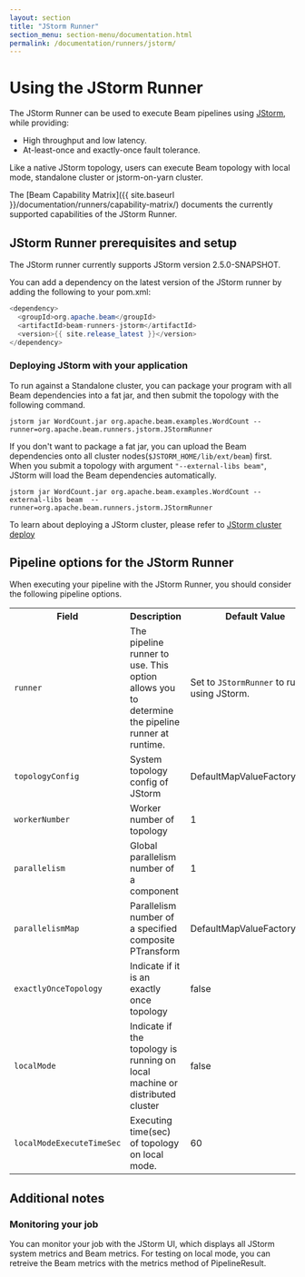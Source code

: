 ```yaml
---
layout: section
title: "JStorm Runner"
section_menu: section-menu/documentation.html
permalink: /documentation/runners/jstorm/
---
```

<!--
Licensed under the Apache License, Version 2.0 (the "License");
you may not use this file except in compliance with the License.
You may obtain a copy of the License at

http://www.apache.org/licenses/LICENSE-2.0

Unless required by applicable law or agreed to in writing, software
distributed under the License is distributed on an "AS IS" BASIS,
WITHOUT WARRANTIES OR CONDITIONS OF ANY KIND, either express or implied.
See the License for the specific language governing permissions and
limitations under the License.
-->
# Using the JStorm Runner

The JStorm Runner can be used to execute Beam pipelines using [JStorm](http://jstorm.io/), while providing:

* High throughput and low latency.
* At-least-once and exactly-once fault tolerance.

Like a native JStorm topology, users can execute Beam topology with local mode, standalone cluster or jstorm-on-yarn cluster.

The [Beam Capability Matrix]({{ site.baseurl }}/documentation/runners/capability-matrix/) documents the currently supported capabilities of the JStorm Runner.

## JStorm Runner prerequisites and setup

The JStorm runner currently supports JStorm version 2.5.0-SNAPSHOT.

You can add a dependency on the latest version of the JStorm runner by adding the following to your pom.xml:
```java
<dependency>
  <groupId>org.apache.beam</groupId>
  <artifactId>beam-runners-jstorm</artifactId>
  <version>{{ site.release_latest }}</version>
</dependency>
```

### Deploying JStorm with your application

To run against a Standalone cluster, you can package your program with all Beam dependencies into a fat jar, and then submit the topology with the following command.
```
jstorm jar WordCount.jar org.apache.beam.examples.WordCount --runner=org.apache.beam.runners.jstorm.JStormRunner
```

If you don't want to package a fat jar, you can upload the Beam dependencies onto all cluster nodes(`$JSTORM_HOME/lib/ext/beam`) first.
When you submit a topology with argument `"--external-libs beam"`, JStorm will load the Beam dependencies automatically.
```
jstorm jar WordCount.jar org.apache.beam.examples.WordCount --external-libs beam  --runner=org.apache.beam.runners.jstorm.JStormRunner
```

To learn about deploying a JStorm cluster, please refer to [JStorm cluster deploy](http://jstorm.io/QuickStart/Deploy/index.html)

## Pipeline options for the JStorm Runner

When executing your pipeline with the JStorm Runner, you should consider the following pipeline options.

<table class="table table-bordered">
<tr>
  <th>Field</th>
  <th>Description</th>
  <th>Default Value</th>
</tr>
<tr>
  <td><code>runner</code></td>
  <td>The pipeline runner to use. This option allows you to determine the pipeline runner at runtime.</td>
  <td>Set to <code>JStormRunner</code> to run using JStorm.</td>
</tr>
<tr>
  <td><code>topologyConfig</code></td>
  <td>System topology config of JStorm</td>
  <td>DefaultMapValueFactory.class</td>
</tr>
<tr>
  <td><code>workerNumber</code></td>
  <td>Worker number of topology</td>
  <td>1</td>
</tr>
<tr>
  <td><code>parallelism</code></td>
  <td>Global parallelism number of a component</td>
  <td>1</td>
</tr>
<tr>
  <td><code>parallelismMap</code></td>
  <td>Parallelism number of a specified composite PTransform</td>
  <td>DefaultMapValueFactory.class</td>
</tr>
<tr>
  <td><code>exactlyOnceTopology</code></td>
  <td>Indicate if it is an exactly once topology</td>
  <td>false</td>
</tr>
<tr>
  <td><code>localMode</code></td>
  <td>Indicate if the topology is running on local machine or distributed cluster</td>
  <td>false</td>
</tr>
<tr>
  <td><code>localModeExecuteTimeSec</code></td>
  <td>Executing time(sec) of topology on local mode.</td>
  <td>60</td>
</tr>
</table>

## Additional notes

### Monitoring your job
You can monitor your job with the JStorm UI, which displays all JStorm system metrics and Beam metrics.
For testing on local mode, you can retreive the Beam metrics with the metrics method of PipelineResult.
